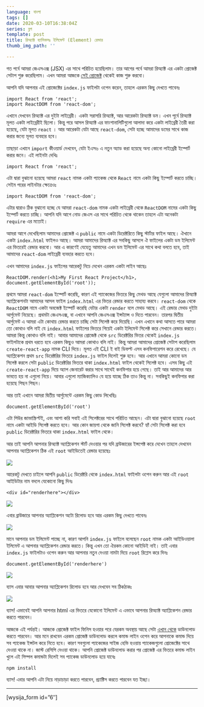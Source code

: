 ```yaml
---
language: বাংলা
tags: []
date: 2020-03-10T16:38:04Z
series: ব্লগ
template: post
title: রিঅ্যাক্ট ব্যাসিকসঃ ইলিমেন্ট (Element) রেন্ডার
thumb_img_path: ''

---
```

গত পর্বে আমরা জেএসএক্স (JSX) এর সাথে পরিচিত হয়েছিলাম। তার আগের পর্বে আমরা রিঅ্যাক্ট এর একটা প্রোজেক্ট সেটাপ শুরু করেছিলাম। এখন আমরা আজকে [সেই প্রোজেক্ট](https://github.com/zonayedpca/learnReactWithZonayed/tree/01.ProjectSetup) থেকেই কাজ শুরু করবো।

আপনি যদি আপনার এই প্রোজেক্টের `index.js` ফাইলটা ওপেন করেন, তাহলে এরকম কিছু দেখতে পাবেনঃ

    import React from 'react';
    import ReactDOM from 'react-dom';

এখানে দেখবেন রিঅ্যাক্ট এর দুইটা লাইব্রেরী। একটা সরাসরি রিঅ্যাক্ট, আর আরেকটা রিঅ্যাক্ট ডম। এখন পূর্বে রিঅ্যাক্ট মূলত একটা লাইব্রেরীই ছিলো। কিন্তু পরে আসল রিঅ্যাক্ট এর ফাংশানালিটিগুলো আলাদা করে একটা লাইব্রেরী তৈরী করা হয়েছে, যেটা মূলত `react` । আর আরেকটা যেটা আছে `react-dom`, সেটা হচ্ছে আমাদের ডমের সাথে কাজ করার জন্যে মূলত ব্যবহার হবে।

তাছাড়া এখানে `import` কীওয়ার্ড দেখবেন, যেটা ইএস৬ এ নতুন অ্যাড করা হয়েছে অন্য কোনো লাইব্রেরী ইম্পোর্ট করার জনে। এই লাইনটা দেখিঃ

    import React from 'react';

এটা দ্বারা বুঝানো হয়েছে আমরা `react` নামক একটা প্যাকেজ থেকে `React` নামে একটা কিছু ইম্পোর্ট করতে চাচ্ছি। সেইম পরের লাইনটার ক্ষেত্রেওঃ

    import ReactDOM from 'react-dom';

এটার দ্বারাও ঠিক বুঝানো হচ্ছে যে আমরা `react-dom` নামক একটা লাইব্রেরী থেকে `ReactDOM` নামের একটা কিছু ইম্পোর্ট করতে চাচ্ছি। আপনি যদি আগে নোড জেএস এর সাথে পরিচিত থেকে থাকেন তাহলে এটা অনেকটা `require` এর মতোই।

আমরা আগে দেখেছিলাম আমাদের প্রোজেক্ট এ `public` নামে একটা ডিরেক্টরিতে কিছু স্টার্টার ফাইল আছে। ঐখানে একটা `index.html` ফাইলও আছে। আমরা আমাদের রিঅ্যাক্ট এর সবকিছু আসলে ঐ ফাইলের একটা ডম ইলিমেন্ট এর ভিতরেই রেন্ডার করবো। আর এ কারণেই যেহেতু আমাদের এখন ডম ইলিমেন্ট এর সাথে কথা বলতে হবে, তাই আমাদের `react-dom` লাইব্রেরী ব্যবহার করতে হবে।

এখন আমাদের `index.js` ফাইলের আরেকটু নিচে দেখেন এরকম একটা লাইন আছেঃ

    ReactDOM.render(<h1>My First React Project</h1>, document.getElementById('root'));

প্রথমে আমরা `react-dom` ইম্পোর্ট করেছি, কারণ এই প্যাকেজের ভিতরে কিছু মেথড আছে যেগুলো আমাদের রিঅ্যাক্ট অ্যাপ্লিকেশনটা আমাদের আসল ফাইল `index.html` এর ভিতর রেন্ডার করতে সাহায্য করবে। `react-dom` থেকে `ReactDOM` নামে একটা অবজেক্ট ইম্পোর্ট করেছি যেটার একটা `render` বলে মেথড আছে। এই রেন্ডার মেথড দুইটা আর্গুমেন্ট নিয়েছে। প্রথমটা জেএসএক্স, বা এখানে আপনি জেএসএক্স ইন্সট্যান্স ও দিতে পারবেন। তারপর দ্বিতীয় আর্গুমেন্ট এ আমরা এটা কোথায় রেন্ডার করতে চাচ্ছি সেটা সিলেক্ট করে দিয়েছি। এখন এখানে কথা আসতে পারে আমরা তো কোথাও বলি নাই যে `index.html` ফাইলের ভিতরে গিয়েই একটা ইলিমেন্ট সিলেক্ট করে সেখানে রেন্ডার করতে। আমরা কিন্তু কোথাও বলি নাই। আবার আমাদের প্রোজেক্ট থেকে `src` ডিরেক্টরির ভিতর থেকেই `index.js` ফাইলটাকে প্রথম ধরতে হবে এরকম কিছুও আমরা কোথাও বলি নাই। কিন্তু আমরা আমাদের প্রোজেক্ট সেটাপ করেছিলাম `create-react-app` নামক CLI দিয়ে। মূলত এই CLI ই বাই ডিফল্ট এসব কনফিগারেশন করে রেখেছে। যে অ্যাপ্লিকেশন প্রথম `src` ডিরেক্টরির ভিতরে `index.js` ফাইল দিলেই শুরু হবে। আর এখানে আমরা কোনো ডম সিলেক্ট করলে সেটা `public` ডিরেক্টরির ভিতরে থাকা `index.html` ফাইল থেকেই সিলেক্ট হবে। এসব কিছু এই `create-react-app` দিয়ে অ্যাপ জেনারেট করার সাথে সাথেই কনফিগার হয়ে গেছে। তাই আর আমাদের আর ভাবতে হয় না এগুলো নিয়ে। আবার এগুলো ম্যাজিক্যালিও যে হয়ে যাচ্ছে ঠিক তাও কিন্তু না। সবকিছুই কনফিগার করা হয়েছে পিছন পিছন।

আর তাই এখানে আমরা দ্বিতীয় আর্গুমেন্টে এরকম কিছু কোড লিখেছিঃ

    document.getElementById('root')

এটা পিউর জাভাস্ক্রিপ্টই, এবং আশা করি সবাই এই সিলেক্টরের সাথে পরিচিত আছেন। এটা দ্বারা বুঝানো হয়েছে `root` নামে একটা আইডি সিলেক্ট করতে হবে। আর কোন জায়গা থেকে জানি সিলেক্ট করবে? হ্যাঁ সেটা সিলেক্ট করা হবে `public` ডিরেক্টরির ভিতরে থাকা `index.html` ফাইল থেকে।

আর তাই আপনি আপনার রিঅ্যাক্ট অ্যাপ্লিকেশন স্টার্ট দেওয়ার পর যদি ব্রাউজারের ইন্সপেক্ট করে দেখেন তাহলে দেখবেন আপনার অ্যাপ্লিকেশন ঠিক এই `root` আইডিতেই রেন্ডার হয়েছেঃ

![](https://cdn-images-1.medium.com/max/800/1*j1GY-tHHWc5kVkyxnYHIeA.png)

আরেকটু দেখতে চাইলে আপনি `public` ডিরেক্টরি থেকে `index.html` ফাইলটা ওপেন করুন আর এই `root` আইডিটার নাম বদলে যেকোনো কিছু দিনঃ

    <div id="renderhere"></div>

![](https://cdn-images-1.medium.com/max/800/1*EL5GUkI091Av-5WYsD11Eg.png)

এবার ব্রাউজারে আপনার অ্যাপ্লিকেশন অটো রিলোড হবে আর এরকম কিছু দেখতে পাবেনঃ

![](https://cdn-images-1.medium.com/max/800/1*LAVPPv2kXCFYwkiZvcRrpw.png)

মানে আপনার ডম ইলিমেন্ট পাচ্ছে না, কারণ আপনি `index.js` ফাইলে বলেছেন `root` নামক একটা আইডিওয়ালা ইলিমেন্ট এ আপনার অ্যাপ্লিকেশন রেন্ডার করতে। কিন্তু এখন তো ঐরকম কোনো আইডিই নাই। তাই এবার `index.js` ফাইলটাও ওপেন করুন আর আপনার নতুন দেওয়া নামটা দিয়ে `root` রিপ্লেস করে দিনঃ

    document.getElementById('renderhere')

![](https://cdn-images-1.medium.com/max/800/1*OgDMZaAG8XuAYYZ1YWAEEA.png)

ব্যাস এবার আবার আপনার অ্যাপ্লিকেশন রিলোড হবে আর দেখবেন সব ঠিকঠাকঃ

![](https://cdn-images-1.medium.com/max/800/1*TL_CWojpstU6vBsZvMvI1Q.png)

ব্যাস! এভাবেই আপনি আপনার html এর ভিতরে যেকোনো ইলিমেন্ট এ এভাবে আপনার রিঅ্যাক্ট অ্যাপ্লিকেশন রেন্ডার করতে পারবেন।

আজকে এই পর্যন্তই। আজকে প্রোজেক্ট ফাইল ফিনিস হওয়ার পরে যেরকম অবস্থায় আছে সেটা [এখান থেকে](https://github.com/zonayedpca/learnReactWithZonayed/tree/03.ElementRender) ডাউনলোড করতে পারবেন। আর মনে রাখবেন এরকম প্রোজেক্ট ডাউনলোড করলে কমান্ড লাইন ওপেন করে আপনাকে কমান্ড দিয়ে সব প্যাকেজ ইন্সটল করে নিতে হবে। কারণ সবগুলো প্যাকেজের সাইজ হেভি হওয়ায় প্যাকেজগুলো প্রোজেক্টের সাথে দেওয়া থাকে না। জাস্ট রেসিপি দেওয়া থাকে। আপনি প্রোজেক্ট ডাউনলোড করার পর প্রোজেক্ট এর ভিতরে কমান্ড লাইন খুলে এই সিম্পল কমান্ডটা দিলেই সব প্যাকেজ ডাউনলোড হয়ে যাবেঃ

    npm install

ব্যাস! এবার আপনি এটা নিয়ে নাড়াচাড়া করতে পারবেন, প্র্যাক্টিস করতে পারবেন যত ইচ্ছা।

***

\[wysija_form id=”6″\]